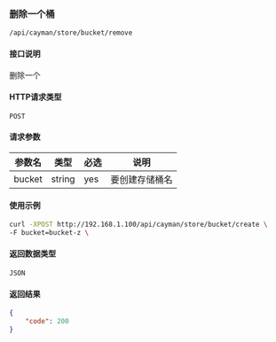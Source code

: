### 删除一个桶
`/api/cayman/store/bucket/remove`

#### 接口说明
删除一个

#### HTTP请求类型
`POST`

#### 请求参数
|参数名|类型|必选|说明|
|--|--|--|--|
|bucket|string|yes|要创建存储桶名|

#### 使用示例
```sh
curl -XPOST http://192.168.1.100/api/cayman/store/bucket/create \
-F bucket=bucket-z \
```

#### 返回数据类型
`JSON`

#### 返回结果
```json
{
	"code":	200
}
```

